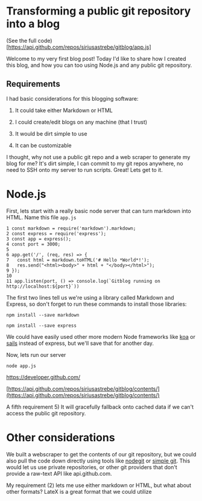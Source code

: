 # Transforming a public git repository into a blog

(See the full code)[https://api.github.com/repos/siriusastrebe/gitblog/app.js]

Welcome to my very first blog post! Today I'd like to share how I created this blog, and how you can too using Node.js and any public git repository.


## Requirements

I had basic considerations for this blogging software:

1. It could take either Markdown or HTML

2. I could create/edit blogs on any machine (that I trust)

3. It would be dirt simple to use

4. It can be customizable

I thought, why not use a public git repo and a web scraper to generate my blog for me? It's dirt simple, I can commit to my git repos anywhere, no need to SSH onto my server to run scripts. Great! Lets get to it.

# Node.js

First, lets start with a really basic node server that can turn markdown into HTML. Name this file `app.js`

    1 const markdown = require('markdown').markdown;
    2 const express = require('express');
    3 const app = express();
    4 const port = 3000;
    5 
    6 app.get('/', (req, res) => {
    7   const html = markdown.toHTML('# Hello *World*!');
    8   res.send("<html><body>" + html + "</body></html>");
    9 });
    10 
    11 app.listen(port, () => console.log(`Gitblog running on http://localhost:${port}`))

The first two lines tell us we're using a library called Markdown and Express, so don't forget to run these commands to install those libraries:

`npm install --save markdown`

`npm install --save express`

We could have easily used other more modern Node frameworks like [koa](https://koajs.com/) or [sails](https://sailsjs.com/) instead of express, but we'll save that for another day.

Now, lets run our server

`node app.js`





https://developer.github.com/



[https://api.github.com/repos/siriusastrebe/gitblog/contents/](https://api.github.com/repos/siriusastrebe/gitblog/contents/)




A fifth requirement 5) It will gracefully fallback onto cached data if we can't access the public git repository.



# Other considerations

We built a webscraper to get the contents of our git repository, but we could also pull the code down directly using tools like [nodegit](https://github.com/nodegit/nodegit) or [simple git](https://www.npmjs.com/package/simple-git). This would let us use private repositories, or other git providers that don't provide a raw-text API like api.github.com.

My requirement (2) lets me use either markdown or HTML, but what about other formats? LateX is a great format that we could utilize
